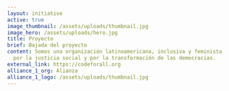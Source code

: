 ```yaml
---
layout: initiative
active: true
image_thumbnail: /assets/uploads/thumbnail.jpg
image_hero: /assets/uploads/hero.jpg
title: Proyecto
brief: Bajada del proyecto
content: Somos una organización latinoamericana, inclusiva y feminista que lucha
  por la justicia social y por la transformación de las democracias.
external_link: https://codeforall.org
alliance_1_org: Alianza
alliance_1_logo: /assets/uploads/thumbnail.jpg
---
```

